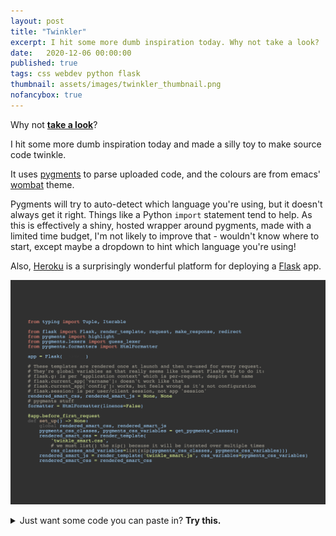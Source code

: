 ```yaml
---
layout: post
title: "Twinkler"
excerpt: I hit some more dumb inspiration today. Why not take a look?
date:	2020-12-06 00:00:00
published: true
tags: css webdev python flask
thumbnail: assets/images/twinkler_thumbnail.png
nofancybox: true
---
```


Why not [**take a look**](http://twinkler.herokuapp.com)?

I hit some more dumb inspiration today and made a silly toy to make source code twinkle.

It uses [pygments](https://pygments.org/) to parse uploaded code, and the colours are from emacs' [wombat](https://github.com/emacs-mirror/emacs/blob/master/etc/themes/wombat-theme.el) theme.

Pygments will try to auto-detect which language you're using, but it doesn't always get it right. Things like a Python `import` statement tend to help. As this is effectively a shiny, hosted wrapper around pygments, made with a limited time budget, I'm not likely to improve that - wouldn't know where to start, except maybe a dropdown to hint which language you're using!

Also, [Heroku](https://heroku.com) is a surprisingly wonderful platform for deploying a [Flask](https://flask.palletsprojects.com) app.


<p><a href="http://twinkler.herokuapp.com">
<picture>
  <source type="image/webp" srcset="/assets/images/twinkler_thumbnail.webp">
  <source type="image/png" srcset="/assets/images/twinkler_thumbnail.png">
  <img src="/assets/images/twinkler_thumbnail.png" class='no-fancybox' alt="Thumbnail of the Twinkler toy, showing colourful code."/>
</picture>
</a></p>


<details>
<summary>Just want some code you can paste in? <strong>Try this.</strong></summary>
<pre>
from typing import Tuple, Iterable

from flask import Flask, render_template, request, make_response, redirect
from pygments import highlight
from pygments.lexers import guess_lexer
from pygments.formatters import HtmlFormatter

app = Flask(__name__)

app.config['TEMPLATES_AUTO_RELOAD'] = True

# These templates are rendered once at launch and then re-used for every request.
# They're global variables as that really seems like the most Flasky way to do it:
# flask.g: is per "application context" which is per-request, despite the name
# flask.current_app['varname']: doesn't work like that
# flask.current_app['config']: works, but feels wrong as it's not configuration
# flask.session: is per user/client session, not app 'session'
rendered_smart_css, rendered_smart_js = None, None
# pygments stuff
formatter = HtmlFormatter(linenos=False)


def get_pygments_classes() -> Tuple[Iterable[str], Iterable[str]]:
    """ A function to contain the ugly.
    Get a list of pygments' possible CSS classes and turn them into
        1) CSS selectors
        2) names for variables to accompany them. """
    pygments_css_classes = HtmlFormatter().get_token_style_defs('.highlight')
    classes = [line[:line.find('{')].replace('.highlight ', 'span') for line in pygments_css_classes]
    var_names = [line.replace('.', '. ', 1).replace('.', '-').replace(' ', '') for line in classes]
    return classes, var_names


@app.before_first_request
def set_up() -> None:
    global rendered_smart_css, rendered_smart_js
    pygments_css_classes, pygments_css_variables = get_pygments_classes()
    rendered_smart_css = render_template(
        'twinkle_smart.css',
        # we must list() the zip() because it will be iterated over multiple times
        css_classes_and_variables=list(zip(pygments_css_classes, pygments_css_variables)))
    rendered_smart_js = render_template('twinkle_smart.js', css_variables=pygments_css_variables)
    rendered_smart_css = rendered_smart_css
</pre>
</details>
